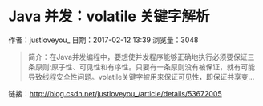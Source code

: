#  Java 并发：volatile 关键字解析
作者：justloveyou_
日期：2017-02-12 13:39
浏览量：3048
> 简介：在Java并发编程中，要想使并发程序能够正确地执行必须要保证三条原则:原子性、可见性和有序性。只要有一条原则没有被保证，就有可能导致线程安全性问题。volatile关键字被用来保证可见性，即保证共享变...

 链接：http://blog.csdn.net/justloveyou_/article/details/53672005
